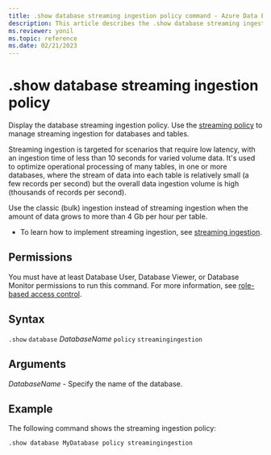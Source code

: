 ```yaml
---
title: .show database streaming ingestion policy command - Azure Data Explorer
description: This article describes the .show database streaming ingestion policy command in Azure Data Explorer.
ms.reviewer: yonil
ms.topic: reference
ms.date: 02/21/2023
---
```

# .show database streaming ingestion policy

Display the database streaming ingestion policy. Use the [streaming policy](../management/streamingingestionpolicy.md) to manage streaming ingestion for databases and tables.  

Streaming ingestion is targeted for scenarios that require low latency, with an ingestion time of less than 10 seconds for varied volume data. It's used to optimize operational processing of many tables, in one or more databases, where the stream of data into each table is relatively small (a few records per second) but the overall data ingestion volume is high (thousands of records per second).

Use the classic (bulk) ingestion instead of streaming ingestion when the amount of data grows to more than 4 Gb per hour per table. 

* To learn how to implement streaming ingestion, see [streaming ingestion](../../ingest-data-streaming.md).

## Permissions

You must have at least Database User, Database Viewer, or Database Monitor permissions to run this command. For more information, see [role-based access control](access-control/role-based-access-control.md).

## Syntax

`.show` `database` *DatabaseName* `policy` `streamingingestion`

## Arguments

*DatabaseName* - Specify the name of the database. 

## Example

The following command shows the streaming ingestion policy:

```kusto
.show database MyDatabase policy streamingingestion 
```
